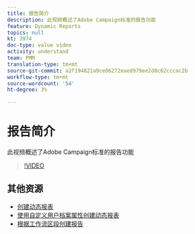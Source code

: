 ```yaml
---
title: 报告简介
description: 此视频概述了Adobe Campaign标准的报告功能
feature: Dynamic Reports
topics: null
kt: 3974
doc-type: value video
activity: understand
team: PMM
translation-type: tm+mt
source-git-commit: a2f194821a9ce06272eaed979ee2d8c62cccac2b
workflow-type: tm+mt
source-wordcount: '54'
ht-degree: 3%

---
```



# 报告简介

此视频概述了Adobe Campaign标准的报告功能

>[!VIDEO](https://video.tv.adobe.com/v/29461?quality=12)

## 其他资源

* [创建动态报表](/help/reporting/creating-a-dynamic-report.md)
* [使用自定义用户档案属性创建动态报表](/help/reporting/custom-profile-attributes-dynamic-reports.md)
* [根据工作流区段创建报告](/help/reporting/report-on-workflow-segments.md)
